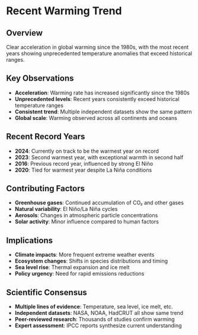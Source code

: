 # Recent Warming Trend

## Overview
Clear acceleration in global warming since the 1980s, with the most recent years showing unprecedented temperature anomalies that exceed historical ranges.

## Key Observations
- **Acceleration**: Warming rate has increased significantly since the 1980s
- **Unprecedented levels**: Recent years consistently exceed historical temperature ranges
- **Consistent trend**: Multiple independent datasets show the same pattern
- **Global scale**: Warming observed across all continents and oceans

## Recent Record Years
- **2024**: Currently on track to be the warmest year on record
- **2023**: Second warmest year, with exceptional warmth in second half
- **2016**: Previous record year, influenced by strong El Niño
- **2020**: Tied for warmest year despite La Niña conditions

## Contributing Factors
- **Greenhouse gases**: Continued accumulation of CO₂ and other gases
- **Natural variability**: El Niño/La Niña cycles
- **Aerosols**: Changes in atmospheric particle concentrations
- **Solar activity**: Minor influence compared to human factors

## Implications
- **Climate impacts**: More frequent extreme weather events
- **Ecosystem changes**: Shifts in species distributions and timing
- **Sea level rise**: Thermal expansion and ice melt
- **Policy urgency**: Need for rapid emissions reductions

## Scientific Consensus
- **Multiple lines of evidence**: Temperature, sea level, ice melt, etc.
- **Independent datasets**: NASA, NOAA, HadCRUT all show same trend
- **Peer-reviewed research**: Thousands of studies confirm warming
- **Expert assessment**: IPCC reports synthesize current understanding 
